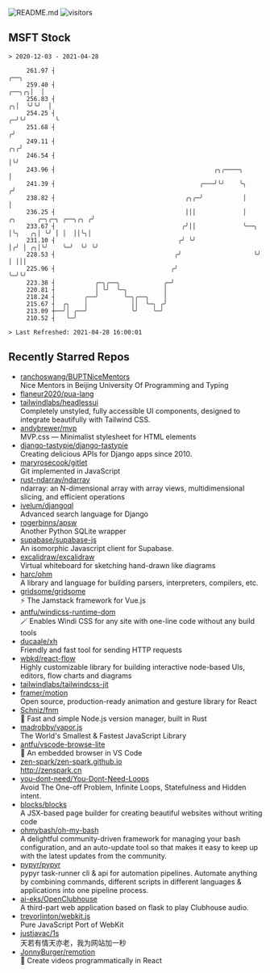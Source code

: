 ![README.md](https://github.com/Gerhut/Gerhut/workflows/README.md/badge.svg)
![visitors](https://visitors.vercel.app/Gerhut/Gerhut?token=8cf69d1f6813d272ef062726b6070c9be4ff72038cfe5a7ded7384a8da65d866)

## MSFT Stock

```
> 2020-12-03 - 2021-04-28

     261.97 ┤                                                                                               ╭──╮ 
     259.40 ┤                                                                                         ╭──╮╭╮│  │ 
     256.83 ┤                                                                                       ╭╮│  ╰╯╰╯  │ 
     254.25 ┤                                                                                     ╭─╯╰╯        ╰ 
     251.68 ┤                                                                                    ╭╯              
     249.11 ┤                                                                                 ╭╮╭╯               
     246.54 ┤                                                                                 │╰╯                
     243.96 ┤                                            ╭╮╭────╮                             │                  
     241.39 ┤                                        ╭───╯╰╯    ╰╮                           ╭╯                  
     238.82 ┤                                    ╭╮╭─╯           │                           │                   
     236.25 ┤                                    │││             │    ╭╮      ╭─╮╭─╮ ╭──╮╭╮ ╭╯                   
     233.67 ┤                                   ╭╯││             ╰──╮ │╰╮   ╭╮│ ╰╯ │ │  ││╰╮│                    
     231.10 ┤                                  ╭╯ ╰╯                │╭╯ │ ╭╮│╰╯    ╰─╯  ╰╯ ╰╯                    
     228.53 ┤                                 ╭╯                    ╰╯  │ │││                                    
     225.96 ┤                                ╭╯                         ╰─╯╰╯                                    
     223.38 ┤           ╭─╮╭──╮            ╭─╯                                                                   
     220.81 ┤           │ ╰╯  ╰─╮          │                                                                     
     218.24 ┤        ╭──╯       ╰─╮╭──╮    │                                                                     
     215.67 ┤  ╭╮    │            ││  ╰─╮ ╭╯                                                                     
     213.09 ┼──╯│ ╭──╯            ╰╯    ╰─╯                                                                      
     210.52 ┤   ╰─╯                                                                                              

> Last Refreshed: 2021-04-28 16:00:01
```

## Recently Starred Repos

- [ranchoswang/BUPTNiceMentors](https://github.com/ranchoswang/BUPTNiceMentors)  
  Nice Mentors in Beijing University Of Programming and Typing 
- [flaneur2020/pua-lang](https://github.com/flaneur2020/pua-lang)  
- [tailwindlabs/headlessui](https://github.com/tailwindlabs/headlessui)  
  Completely unstyled, fully accessible UI components, designed to integrate beautifully with Tailwind CSS.
- [andybrewer/mvp](https://github.com/andybrewer/mvp)  
  MVP.css — Minimalist stylesheet for HTML elements
- [django-tastypie/django-tastypie](https://github.com/django-tastypie/django-tastypie)  
  Creating delicious APIs for Django apps since 2010.
- [maryrosecook/gitlet](https://github.com/maryrosecook/gitlet)  
  Git implemented in JavaScript
- [rust-ndarray/ndarray](https://github.com/rust-ndarray/ndarray)  
  ndarray: an N-dimensional array with array views, multidimensional slicing, and efficient operations
- [ivelum/djangoql](https://github.com/ivelum/djangoql)  
  Advanced search language for Django
- [rogerbinns/apsw](https://github.com/rogerbinns/apsw)  
  Another Python SQLite wrapper
- [supabase/supabase-js](https://github.com/supabase/supabase-js)  
  An isomorphic Javascript client for Supabase.
- [excalidraw/excalidraw](https://github.com/excalidraw/excalidraw)  
  Virtual whiteboard for sketching hand-drawn like diagrams
- [harc/ohm](https://github.com/harc/ohm)  
  A library and language for building parsers, interpreters, compilers, etc.
- [gridsome/gridsome](https://github.com/gridsome/gridsome)  
  ⚡️ The Jamstack framework for Vue.js
- [antfu/windicss-runtime-dom](https://github.com/antfu/windicss-runtime-dom)  
  🪄 Enables Windi CSS for any site with one-line code without any build tools 
- [ducaale/xh](https://github.com/ducaale/xh)  
  Friendly and fast tool for sending HTTP requests
- [wbkd/react-flow](https://github.com/wbkd/react-flow)  
  Highly customizable library for building interactive node-based UIs, editors, flow charts and diagrams 
- [tailwindlabs/tailwindcss-jit](https://github.com/tailwindlabs/tailwindcss-jit)  
- [framer/motion](https://github.com/framer/motion)  
  Open source, production-ready animation and gesture library for React
- [Schniz/fnm](https://github.com/Schniz/fnm)  
  🚀 Fast and simple Node.js version manager, built in Rust
- [madrobby/vapor.js](https://github.com/madrobby/vapor.js)  
  The World's Smallest & Fastest JavaScript Library
- [antfu/vscode-browse-lite](https://github.com/antfu/vscode-browse-lite)  
  🚀 An embedded browser in VS Code
- [zen-spark/zen-spark.github.io](https://github.com/zen-spark/zen-spark.github.io)  
  http://zenspark.cn
- [you-dont-need/You-Dont-Need-Loops](https://github.com/you-dont-need/You-Dont-Need-Loops)  
  Avoid The One-off Problem, Infinite Loops, Statefulness and Hidden intent.
- [blocks/blocks](https://github.com/blocks/blocks)  
  A JSX-based page builder for creating beautiful websites without writing code
- [ohmybash/oh-my-bash](https://github.com/ohmybash/oh-my-bash)  
  A delightful community-driven framework for managing your bash configuration, and an auto-update tool so that makes it easy to keep up with the latest updates from the community.
- [pypyr/pypyr](https://github.com/pypyr/pypyr)  
  pypyr task-runner cli & api for automation pipelines. Automate anything by combining commands, different scripts in different languages & applications into one pipeline process.
- [ai-eks/OpenClubhouse](https://github.com/ai-eks/OpenClubhouse)  
  A third-part web application based on flask to play Clubhouse audio.
- [trevorlinton/webkit.js](https://github.com/trevorlinton/webkit.js)  
  Pure JavaScript Port of WebKit
- [justjavac/1s](https://github.com/justjavac/1s)  
  天若有情天亦老，我为网站加一秒
- [JonnyBurger/remotion](https://github.com/JonnyBurger/remotion)  
  🎥      Create videos programmatically in React
